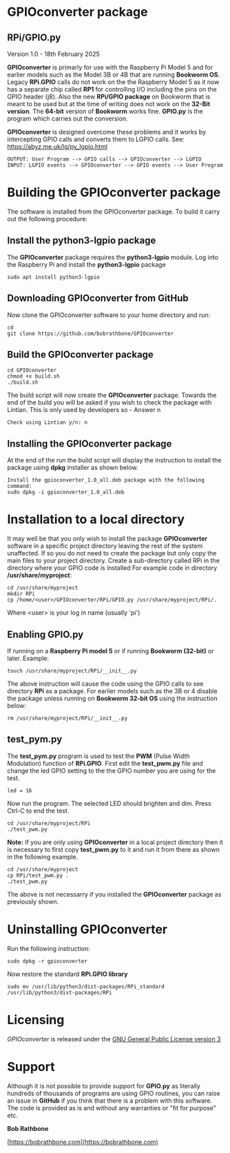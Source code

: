 GPIOconverter package
=====================

## RPi/GPIO.py

Version 1.0 - 18th February 2025

**GPIOconverter** is primarly for use with the Raspberry Pi Model 5 and
for earlier models such as the Model 3B or 4B that are running **Bookworm OS**.
Legacy **RPi.GPIO** calls do not work on the the Raspberry Model 5 as it now 
has a separate chip called **RP1** for controlling I/O including the pins on the GPIO header (j8).
Also the new **RPi/GPIO package** on Bookworm that is meant to be used but at the time of writing does not 
work on the **32-Bit version**. The **64-bit** version of **Bookworm** works fine. **GPIO.py** is the program which carries out the conversion.

**GPIOconverter** is designed overcome these problems and it works by intercepting GPIO calls and converts them to LGPIO calls.
See: https://abyz.me.uk/lg/py_lgpio.html

```
OUTPUT: User Program --> GPIO calls --> GPIOconverter --> LGPIO 
INPUT: LGPIO events --> GPIOconverter --> GPIO events --> User Program
```

Building the GPIOconverter package
===============================
The software is installed from the GPIOconverter package. To build it carry out the following procedure:

## Install the python3-lgpio package
The **GPIOconverter** package requires the **python3-lgpio** module. Log into the Raspberry Pi and install the **python3-lgpio** package
```
sudo apt install python3-lgpio
```
## Downloading GPIOconverter from GitHub
Now clone the GPIOconverter software to your home directory and run:
```
cd
git clone https://github.com/bobrathbone/GPIOconverter
```
## Build the GPIOconverter package
```
cd GPIOconverter
chmod +x build.sh
./build.sh
```

The build script will now create the **GPIOconverter** package.
Towards the end of the build you will be asked if you wish to check the package with Lintian. 
This is only used by developers so - Answer n 
```
Check using Lintian y/n: n
```
## Installing the GPIOconverter package
At the end of the run the build script will display the instruction to install the package using **dpkg** installer
as shown below.
```
Install the gpioconverter_1.0_all.deb package with the following command:
sudo dpkg -i gpioconverter_1.0_all.deb
```
Installation to a local directory
=================================
It may well be that you only wish to install the package **GPIOconverter** software in a specific project directory
leaving the rest of the system unaffected. If so you do not need to create the package but only copy the main files to your project directory. 
Create a sub-directory called RPi in the directory where your GPIO code is installed
For example code in directory **/usr/share/myproject**:
```
cd /usr/share/myproject
mkdir RPi
cp /home/<user>/GPIOconverter/RPi/GPIO.py /usr/share/myproject/RPi/.
```
Where \<user\> is your log in name (usually 'pi')

## Enabling GPIO.py
If running on a **Raspberry Pi model 5** or if running **Bookworm (32-bit)** or later. Example:
```
touch /usr/share/myproject/RPi/__init__.py
```
The above instruction will cause the code using the GPIO calls to see directory **RPi** as a package.
For earlier models such as the 3B or 4 disable the package unless running on **Bookworm 32-bit OS** using
the instruction below:
```
rm /usr/share/myproject/RPi/__init__.py
```
## test_pym.py
The **test_pym.py** program is used to test the **PWM** (Pulse Width Modulation) function of **RPi.GPIO**. 
First edit the **test_pwm.py** file and change the led GPIO setting to the the GPIO number you are using for the test.
```
led = 16
```
Now run the program. The selected LED should brighten and dim. Press Ctrl-C to end the test. 
```
cd /usr/share/myproject/RPi
./test_pwm.py
```
**Note:** If you are only using **GPIOconverter** in a local project directory then it is necessary to first copy 
**test_pwm.py** to it and run it from there as shown in the following example.
```
cd /usr/share/myproject
cp RPi/test_pwm.py .
./test_pwm.py
```
The above is not necessarry if you installed the **GPIOconverter** package as previously shown.

Uninstalling GPIOconverter
=========================
Run the following instruction:
```
sudo dpkg -r gpioconverter
```
Now restore the standard **RPi.GPIO library**
```
sudo mv /usr/lib/python3/dist-packages/RPi_standard /usr/lib/python3/dist-packages/RPi
```

Licensing
=========
*GPIOconverter* is released under the
[GNU General Public License version 3](https://www.gnu.org/licenses/gpl-3.0.en.html)

Support
=======
Although it is not possible to provide support for **GPIO.py** as literally hundreds of thousands of programs
are using GPIO routines, you can raise an issue in **GitHub** if you think that there is a problem with this software. 
The code is provided as is and without any warranties or "fit for purpose" etc.

**Bob Rathbone**

[https://bobrathbone.com](https://bobrathbone.com)
